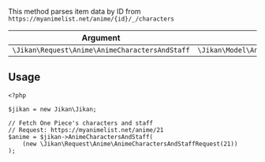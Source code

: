 This method parses item data by ID from `https://myanimelist.net/anime/{id}/_/characters`

| Argument | Response |
| -------- | -------- |
| `\Jikan\Request\Anime\AnimeCharactersAndStaff` | `\Jikan\Model\Anime\AnimeCharactersAndStaff` |

## Usage
```
<?php

$jikan = new Jikan\Jikan;

// Fetch One Piece's characters and staff
// Request: https://myanimelist.net/anime/21
$anime = $jikan->AnimeCharactersAndStaff(
    (new \Jikan\Request\Anime\AnimeCharactersAndStaffRequest(21))
);
```

[^1]: Request: [\Jikan\Request\Anime\AnimeCharactersAndStaffRequest](/objects/request/anime/characters-and-staff.md)
[^2]: Model: [\Jikan\Model\Anime\AnimeCharactersAndStaffRequest](/objects/model/anime/characters-and-staff.md)